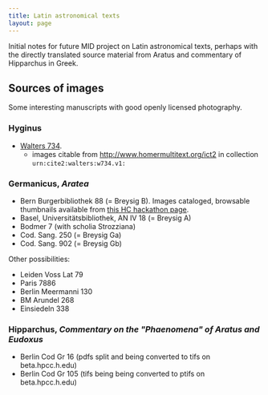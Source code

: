 ```yaml
---
title: Latin astronomical texts
layout: page
---
```


Initial notes for future MID project on Latin astronomical texts, perhaps with the directly translated source material from Aratus and commentary of Hipparchus in Greek.

## Sources of images

Some interesting manuscripts with good openly licensed photography.

### Hyginus

-  [Walters 734](http://www.thedigitalwalters.org/Data/WaltersManuscripts/html/W734/).
    - images citable from <http://www.homermultitext.org/ict2> in collection `urn:cite2:walters:w734.v1:`



### Germanicus, *Aratea*

-  Bern Burgerbibliothek 88 (= Breysig B).  Images cataloged, browsable thumbnails available from  [this HC hackathon page](https://hcmid.github.io/ms-hackathon-2018/bern88-thumbs/).
-  Basel, Universitätsbibliothek, AN IV 18 (= Breysig A)
-  Bodmer 7 (with scholia Strozziana)
-  Cod. Sang. 250 (= Breysig Ga)
-  Cod. Sang. 902 (= Breysig Gb)

Other possibilities:

-  Leiden Voss Lat  79
-  Paris 7886
-  Berlin Meermanni 130
-  BM Arundel 268
-  Einsiedeln 338


### Hipparchus, *Commentary on the "Phaenomena" of Aratus and Eudoxus*

-  Berlin Cod Gr 16 (pdfs split and being converted to tifs on beta.hpcc.h.edu)
-  Berlin Cod Gr 105 (tifs being being converted to ptifs on beta.hpcc.h.edu)

